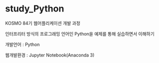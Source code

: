 # study_Python

KOSMO 84기 웹어플리케이션 개발 과정

인터프리터 방식의 프로그래밍 언어인 Python을 예제를 통해 실습하면서 이해하기

개발언어 : Python

웹개발환경 : Jupyter Notebook(Anaconda 3)
